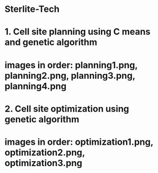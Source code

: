 # Sterlite-Tech
# 1. Cell site planning using C means and genetic algorithm
# images in order: planning1.png, planning2.png, planning3.png, planning4.png
# 2. Cell site optimization using genetic algorithm
# images in order: optimization1.png, optimization2.png, optimization3.png
